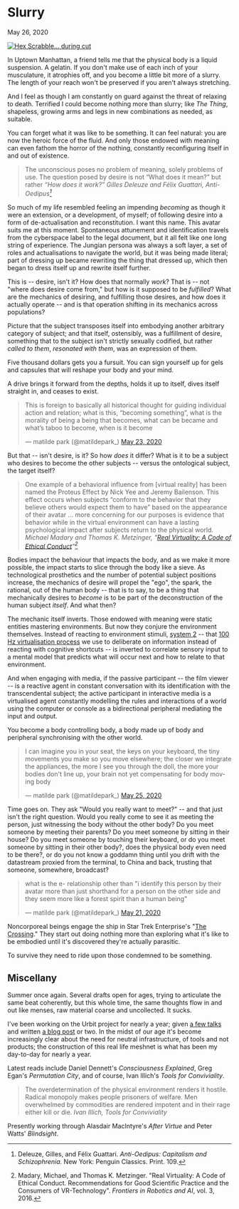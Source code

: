 <meta name="description" content="Archetypal construct, supplied as desired." />
<meta name="twitter:description" content="Archetypal construct, supplied as desired." />
<meta name="twitter:image" content="https://live.staticflickr.com/4057/4501060411_1536d9368c_k.jpg">
<h1 class="h1-title">Slurry</h1>
<p class="post-date">
  <time datetime="2020-05-2605:00:00+00:00" itemprop="datePublished">May 26, 2020</time>
</p>

<a data-flickr-embed="true" href="https://www.flickr.com/photos/openfly/4501060411/in/photolist-7RK7rR-53J2ZG-7RNm55-7RK65r-JqSMz-qnNw8f-59zgpg-NwVFBY-53DMvK-53DSFn-7je1cJ-7JSVCV-Ln5L7-FhKGVQ-Q2BKo-6NQcMo-5Kqk51-aJFKcH-4qt3hs-6vVvRL-7WP3UH-5zn8Tb-9TeABw-35FUe6-cjd8d-35LtGs-rnpq8n-aD5TwB-53J8mU-53J2C5-53DUxt-53DPnv-53DM6P-53J3n1-UsD8mJ-53DBLT-53DEU4-55cAk2-oyVon7-JKTZX-4dGCyT-dvaxrr-7FMToy-LdUBN1-d1GbNQ-ajoBYg-dKYcVD-7F7Rep-4wQZ4B-9RtoKe" title="Hex Scrabble... during cut"><img src="https://live.staticflickr.com/4057/4501060411_1536d9368c_k.jpg" alt="Hex Scrabble... during cut"></a><script async src="//embedr.flickr.com/assets/client-code.js" charset="utf-8"></script>

In Uptown Manhattan, a friend tells me that the physical body is a liquid suspension. A gelatin. If you don't make use of each inch of your musculature, it atrophies off, and you become a little bit more of a slurry. The length of your reach won't be preserved if you aren't always stretching.

And I feel as though I am constantly on guard against the threat of relaxing to death. Terrified I could become nothing more than slurry; like *The Thing*, shapeless, growing arms and legs in new combinations as needed, as suitable.

You can forget what it was like to be something. It can feel natural: you are now the heroic force of the fluid. And only those endowed with meaning can even fathom the horror of the nothing, constantly reconfiguring itself in and out of existence.

> The unconscious poses no problem of meaning, solely problems of use. The question posed by desire is not “What does it mean?” but rather *“How does it work?”*
> <cite>Gilles Deleuze and Félix Guattari, <em>Anti-Oedipus</em>[^1]</cite>

So much of my life resembled feeling an impending *becoming* as though it were an extension, or a development, of myself; of following desire into a form of de-actualisation and reconstitution. I want this name. This avatar suits me at this moment. Spontaneous attunement and identification travels from the cyberspace label to the legal document, but it all felt like one long string of experience. The Jungian persona was always a soft layer, a set of roles and actualisations to navigate the world, but it was being made literal; part of dressing up became rewriting the thing that dressed up, which then began to dress itself up and rewrite itself further.

This is -- desire, isn't it? How does that normally *work*? That is -- not "where does desire come from," but how is it supposed to be *fulfilled*? What are the mechanics of desiring, and fulfilling those desires, and how does it actually operate -- and is that operation shifting in its mechanics across populations?

Picture that the subject transposes itself into embodying another arbitrary category of subject; and that itself, ostensibly, was a fulfillment of desire, something that to the subject isn't strictly sexually codified, but rather *called to them*, *resonated with them*, was an expression of them.

Five thousand dollars gets you a fursuit. You can sign yourself up for gels and capsules that will reshape your body and your mind.

A drive brings it forward from the depths, holds it up to itself, dives itself straight in, and ceases to exist.

<blockquote class="twitter-tweet tw-align-center"><p lang="en" dir="ltr">This is foreign to basically all historical thought for guiding individual action and relation; what is this, “becoming something”, what is the morality of being a being that becomes, what can be became and what’s taboo to become, when is it become</p>&mdash; matilde park (@matildepark_) <a href="https://twitter.com/matildepark_/status/1264070057417736193?ref_src=twsrc%5Etfw">May 23, 2020</a></blockquote> <script async src="https://platform.twitter.com/widgets.js" charset="utf-8"></script>


But that -- isn't desire, is it? So how *does* it differ? What is it to be a subject who desires to become the other subjects -- versus the ontological subject, the target itself?

> One example of a behavioral influence from [virtual reality] has been named the Proteus Effect by Nick Yee and Jeremy Bailenson. This effect occurs when subjects “conform to the behavior that they believe others would expect them to have” based on the appearance of their avatar ... more concerning for our purposes is evidence that behavior while in the virtual environment can have a lasting psychological impact after subjects return to the physical world.
> <cite>Michael Madary and Thomas K. Metzinger, "<a href="https://www.frontiersin.org/articles/10.3389/frobt.2016.00003/full">Real Virtuality: A Code of Ethical Conduct</a>"[^2]</cite>

Bodies impact the behaviour that impacts the body, and as we make it more possible, the impact starts to slice through the body like a sieve. As technological prosthetics and the number of potential subject positions increase, the mechanics of desire will propel the "ego", the spark, the rational, out of the human body -- that is to say, to be a thing that mechanically desires to *become* is to be part of the deconstruction of the human subject *itself*. And what then?

The mechanic itself inverts. Those endowed with meaning were static entities mastering environments. But now they conjure the environment themselves. Instead of reacting to environment stimuli, [system 2](https://en.wikipedia.org/wiki/Thinking,_Fast_and_Slow) -- that [100 Hz virtualisation process](https://www.readthesequences.com/Cached-Thoughts) we use to deliberate on information instead of reacting with cognitive shortcuts -- is inverted to correlate sensory input to a mental model that predicts what will occur next and how to relate to that environment.

And when engaging with media, if the passive participant -- the film viewer -- is a reactive agent in constant conversation with its identification with the transcendental subject; the active participant in interactive media is a virtualised agent constantly modelling the rules and interactions of a world using the computer or console as a bidirectional peripheral mediating the input and output.

You become a body controlling body, a body made up of body and peripheral synchronising with the other world.

<blockquote class="twitter-tweet tw-align-center"><p lang="en" dir="ltr">I can imagine you in your seat, the keys on your keyboard, the tiny movements you make so you move elsewhere; the closer we integrate the appliances, the more I see you through the doll, the more your bodies don&#39;t line up, your brain not yet compensating for body moving body</p>&mdash; matilde park (@matildepark_) <a href="https://twitter.com/matildepark_/status/1264974091343269888?ref_src=twsrc%5Etfw">May 25, 2020</a></blockquote> <script async src="https://platform.twitter.com/widgets.js" charset="utf-8"></script>

Time goes on. They ask "Would you really want to meet?" -- and that just isn't the right question. Would you really come to see it as meeting the person, just witnessing the body without the other body? Do you meet someone by meeting their parents? Do you meet someone by sitting in their house? Do you meet someone by touching their keyboard, or do you meet someone by sitting in their other body?, does the physical body even need to be there?, or do you not know a goddamn thing until you drift with the datastream proxied from the terminal, to China and back, trusting that someone, somewhere, broadcast?

<blockquote class="twitter-tweet tw-align-center"><p lang="en" dir="ltr">what is the e- relationship other than &quot;i identify this person by their avatar more than just shorthand for a person on the other side and they seem more like a forest spirit than a human being&quot;</p>&mdash; matilde park (@matildepark_) <a href="https://twitter.com/matildepark_/status/1263291031514202112?ref_src=twsrc%5Etfw">May 21, 2020</a></blockquote> <script async src="https://platform.twitter.com/widgets.js" charset="utf-8"></script>

Noncorporeal beings engage the ship in Star Trek Enterprise's "[The Crossing](https://memory-alpha.fandom.com/wiki/The_Crossing_(episode))." They start out doing nothing more than exploring what it's like to be embodied until it's discovered they're actually parasitic.

To survive they need to ride upon those condemned to be something.

## Miscellany

Summer once again. Several drafts open for ages, trying to articulate the same beat coherently, but this whole time, the same thoughts flow in and out like menses, raw material coarse and uncollected. It sucks.

I've been working on the Urbit project for nearly a year; given [a few talks](https://www.youtube.com/watch?v=Pe30AmDuayU) and written [a blog post](https://urbit.org/blog/tools-of-our-own/) or two. In the midst of our age it's become increasingly clear about the need for neutral infrastructure, of tools and not products; the construction of this real life meshnet is what has been my day-to-day for nearly a year.

Latest reads include Daniel Dennett's *Consciousness Explained*, Greg Egan's *Permutation City*, and of course, Ivan Illich's *Tools for Conviviality*.

> The overdetermination of the physical environment renders it hostile. Radical monopoly makes people prisoners of welfare. Men overwhelmed by commodities are rendered impotent and in their rage either kill or die.
> <cite>Ivan Illich, *Tools for Conviviality*</cite>

Presently working through Alasdair MacIntyre's *After Virtue* and Peter Watts' *Blindsight*.

[^1]: Deleuze, Gilles, and Félix Guattari. *Anti-Oedipus: Capitalism and Schizophrenia.* New York: Penguin Classics. Print. 109.
[^2]: Madary, Michael, and Thomas K. Metzinger. "Real Virtuality: A Code of Ethical Conduct. Recommendations for Good Scientific Practice and the Consumers of VR-Technology". *Frontiers in Robotics and AI*, vol. 3, 2016.